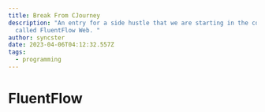 ```yaml
---
title: Break From CJourney
description: "An entry for a side hustle that we are starting in the company
  called FluentFlow Web. "
author: syncster
date: 2023-04-06T04:12:32.557Z
tags:
  - programming
---
```

# F﻿luentFlow